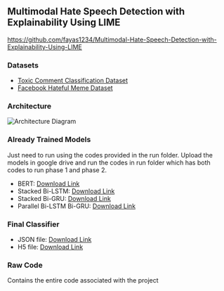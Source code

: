 ## Multimodal Hate Speech Detection with Explainability Using LIME
https://github.com/fayas1234/Multimodal-Hate-Speech-Detection-with-Explainability-Using-LIME

### Datasets

- [Toxic Comment Classification Dataset](https://www.kaggle.com/c/jigsaw-toxic-comment-classification-challenge)
- [Facebook Hateful Meme Dataset](https://www.kaggle.com/datasets/parthplc/facebook-hateful-meme-dataset/data)

### Architecture

![Architecture Diagram](https://github.com/fayas1234/Multimodal-Hate-Speech-Detection-with-Explainability-Using-LIME/assets/94542226/22725318-29c5-471e-8623-4b43845ec80f)

### Already Trained Models

Just need to run using the codes provided in the run folder.
Upload the models in google drive and run the codes in run folder which has both codes to run phase 1 and phase 2.

- BERT: [Download Link](https://drive.google.com/file/d/1-JTPa_-WnCnfgXxr1p7CDFyA0rTNFQjU/view?usp=drive_link)
- Stacked Bi-LSTM: [Download Link](https://drive.google.com/file/d/10ZqFrqRwcGinMpFONgr1A_QrScNshElu/view?usp=sharing)
- Stacked Bi-GRU: [Download Link](https://drive.google.com/file/d/1-5cLQ2lVHf4fbGnOH3MBaRJKOQmqSzSt/view?usp=sharing)
- Parallel Bi-LSTM Bi-GRU: [Download Link](https://drive.google.com/file/d/1-95NHa7Io2paTKER1p4VGnC8TBZvwbOp/view?usp=sharing)

### Final Classifier

- JSON file: [Download Link](https://drive.google.com/file/d/1aDVJUmLFSMi6N_Pvtu7rhzK8dO8l9Gb-/view?usp=sharing)
- H5 file: [Download Link](https://drive.google.com/file/d/1qH1pJKcoCDHKhGPpP0vdGgztwdznto6U/view?usp=sharing)


### Raw Code
Contains the entire code associated with the project
